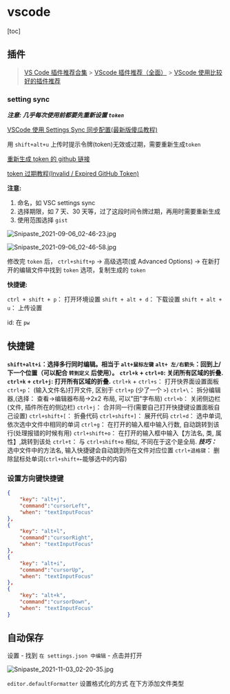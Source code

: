 # vscode

[toc]

## 插件

> [VS Code 插件推荐合集](https://blog.csdn.net/maixiaochai/article/details/90767129) > [VScode 插件推荐（全面）](https://www.jianshu.com/p/3eebde5748a6) > [VScode 使用比较好的插件推荐](https://blog.csdn.net/weixin_44514665/article/details/103288259)

### setting sync

**_注意: 几乎每次使用前都要先重新设置 `token`_**

[VSCode 使用 Settings Sync 同步配置(最新版傻瓜教程)](https://blog.csdn.net/qq_34846662/article/details/99476862)

用 `shift+alt+u` 上传时提示令牌(token)无效或过期，需要重新生成`token`

[重新生成 token 的 github 链接](https://github.com/settings/tokens)

[token 过期教程(Invalid / Expired GitHub Token)](https://segmentfault.com/a/1190000011206401)

**注意:**

1. 命名，如 VSC settings sync
2. 选择期限，如 7 天、30 天等，过了这段时间令牌过期，再用时需要重新生成
3. 使用范围选择 `gist`

![Snipaste_2021-09-06_02-46-23.jpg](http://ww1.sinaimg.cn/mw690/006EgRKPgy1gu6bwi8yd3j60g006tq3802.jpg)

![Snipaste_2021-09-06_02-46-58.jpg](http://ww1.sinaimg.cn/mw690/006EgRKPgy1gu6bxakoxej60bq02r3yj02.jpg)

修改完 `token` 后， `ctrl+shift+p` -> 高级选项(或 Advanced Options) -> 在新打开的编辑文件中找到 `token` 选项，复制生成的 `token`

**快捷键:**

`ctrl + shift + p`： 打开环境设置
`shift + alt + d`： 下载设置
`shift + alt + u`： 上传设置

id: 在 `pw`

## 快捷键

**`shift+alt+i`：选择多行同时编辑。相当于 `alt+鼠标左键`**
**`alt+ 左/右箭头`：回到上/下一个位置（可以配合 `转到定义` 后使用）。**
**`ctrl+k` + `ctrl+0`: 关闭所有区域的折叠.**
**`ctrl+k` + `ctrl+j`: 打开所有区域的折叠.**
`ctrl+k` + `ctrl+s`： 打开快界面设置面板
`ctrl+p`： (输入文件名)打开文件, 区别于 `ctrl+p` (少了一个 `>`)
`ctrl+\`： 拆分编辑器,(选择： 查看->编辑器布局->2x2 布局, 可以"田"字布局)
`ctrl+b`： 关闭侧边栏(文件, 插件所在的侧边栏)
`ctrl+j`： 合并同一行(需要自己打开快捷键设置面板自己设置)
`ctrl+shift+[`： 折叠代码
`ctrl+shift+]`： 展开代码
`ctrl+d`： 选中单词, 依次选中文件中相同的单词
`ctrl+g`： 在打开的输入框中输入行数, 自动跳转到该行(处理报错的时候有用)
`ctrl+shift+o`： 在打开的输入框中输入【方法名, 类, 属性】,跳转到该处
`ctrl+t`： 与 `ctrl+shift+o` 相似, 不同在于这个是全局. **_技巧：_** 选中文件中的方法名, 输入快捷键会自动跳到所在文件对应位置
`ctrl+退格键`： 删除鼠标处单词(`ctrl+shift+←`能够选中的内容)

### 设置方向键快捷键

```json
{
    "key": "alt+j",
    "command":"cursorLeft",
    "when": "textInputFocus"
},
{
    "key": "alt+l",
    "command":"cursorRight",
    "when": "textInputFocus"
},
{
    "key": "alt+i",
    "command":"cursorUp",
    "when": "textInputFocus"
},
{
    "key": "alt+k",
    "command":"cursorDown",
    "when": "textInputFocus"
}
```

## 自动保存

设置 - 找到 `在 settings.json 中编辑` - 点击并打开

![Snipaste_2021-11-03_02-20-35.jpg](http://tva1.sinaimg.cn/mw690/006EgRKPgy1gw1d3v5bqoj30hf0bwdgy.jpg)

`editor.defaultFormatter` 设置格式化的方式
在下方添加文件类型
